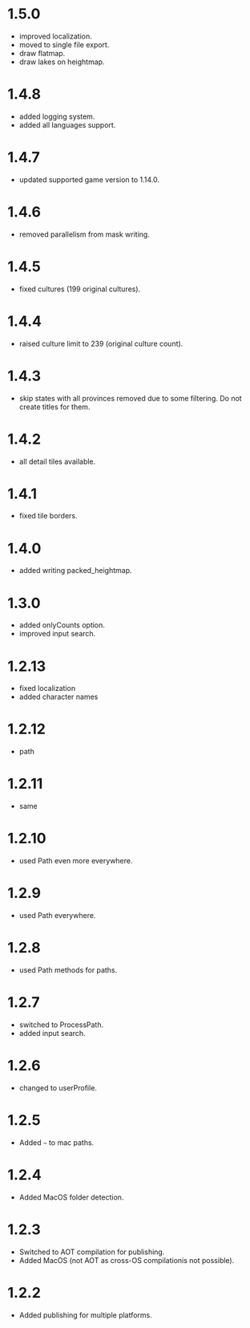 # 1.5.0
- improved localization.
- moved to single file export.
- draw flatmap.
- draw lakes on heightmap.

# 1.4.8
- added logging system.
- added all languages support.

# 1.4.7
- updated supported game version to 1.14.0.

# 1.4.6
- removed parallelism from mask writing.

# 1.4.5
- fixed cultures (199 original cultures).

# 1.4.4
- raised culture limit to 239 (original culture count).

# 1.4.3
- skip states with all provinces removed due to some filtering. Do not create titles for them.

# 1.4.2
- all detail tiles available.

# 1.4.1
- fixed tile borders.

# 1.4.0
- added writing packed_heightmap.

# 1.3.0
- added onlyCounts option.
- improved input search.

# 1.2.13
- fixed localization
- added character names

# 1.2.12
- path

# 1.2.11
- same

# 1.2.10
- used Path even more everywhere.

# 1.2.9
- used Path everywhere.

# 1.2.8
- used Path methods for paths.

# 1.2.7
- switched to ProcessPath.
- added input search.

# 1.2.6
- changed to userProfile.

# 1.2.5
- Added `~` to mac paths.

# 1.2.4
- Added MacOS folder detection.

# 1.2.3
- Switched to AOT compilation for publishing.
- Added MacOS (not AOT as cross-OS compilationis not possible).

# 1.2.2
- Added publishing for multiple platforms.